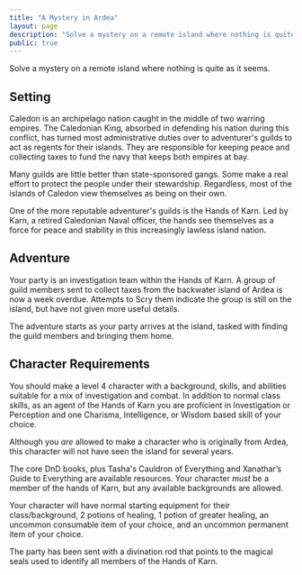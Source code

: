 ```yaml
---
title: "A Mystery in Ardea"
layout: page
description: "Solve a mystery on a remote island where nothing is quite as it seems."
public: true
---
```


Solve a mystery on a remote island where nothing is quite as it seems.

## Setting

Caledon is an archipelago nation caught in the middle of two warring empires. The Caledonian King, absorbed in defending his nation during this conflict, has turned most administrative duties over to adventurer's guilds to act as regents for their islands. They are responsible for keeping peace and collecting taxes to fund the navy that keeps both empires at bay.

Many guilds are little better than state-sponsored gangs. Some make a real effort to protect the people under their stewardship. Regardless, most of the islands of Caledon view themselves as being on their own.

One of the more reputable adventurer's guilds is the Hands of Karn. Led by Karn, a retired Caledonian Naval officer, the hands see themselves as a force for peace and stability in this increasingly lawless island nation.

## Adventure

Your party is an investigation team within the Hands of Karn. A group of guild members sent to collect taxes from the backwater island of Ardea is now a week overdue. Attempts to Scry them indicate the group is still on the island, but have not given more useful details.

The adventure starts as your party arrives at the island, tasked with finding the guild members and bringing them home.

## Character Requirements

You should make a level 4 character with a background, skills, and abilities suitable for a mix of investigation and combat. In addition to normal class skills, as an agent of the Hands of Karn you are proficient in Investigation or Perception and one Charisma, Intelligence, or Wisdom based skill of your choice.

Although you *are* allowed to make a character who is originally from Ardea, this character will not have seen the island for several years.

The core DnD books, plus Tasha's Cauldron of Everything and Xanathar’s Guide to Everything are available resources. Your character *must* be a member of the hands of Karn, but any available backgrounds are allowed.

Your character will have normal starting equipment for their class/background, 2 potions of healing, 1 potion of greater healing, an uncommon consumable item of your choice, and an uncommon permanent item of your choice.

The party has been sent with a divination rod that points to the magical seals used to identify all members of the Hands of Karn.
